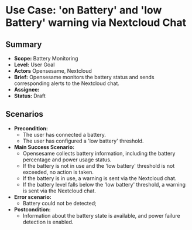 # Use Case: 'on Battery' and 'low Battery' warning via Nextcloud Chat

## Summary

- **Scope:** Battery Monitoring
- **Level:** User Goal
- **Actors** Opensesame, Nextcloud
- **Brief:** Opensesame monitors the battery status and sends corresponding alerts to the Nextcloud chat.
- **Assignee:** 
- **Status:** Draft

## Scenarios

- **Precondition:** 
	- The user has connected a battery.
	- The user has configured a 'low battery' threshold.
- **Main Success Scenario:** 
	- Opensesame collects battery information, including the battery percentage and power usage status.
	- If the battery is not in use and the 'low battery' threshold is not exceeded, no action is taken.
	- If the battery is in use, a warning is sent via the Nextcloud chat.
	- If the battery level falls below the 'low battery' threshold, a warning is sent via the Nextcloud chat. 
- **Error scenario:**
	- Battery could not be detected;
- **Postcondition:**
	- Information about the battery state is available, and power failure detection is enabled.
